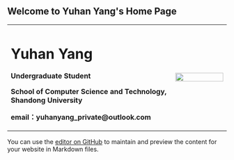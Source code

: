 ## Welcome to Yuhan Yang's Home Page

<table border="0">
  <tr>
    <td width="75%">
      <h1>Yuhan Yang</h1>
      <p><b>Undergraduate Student</b></p>
      <p><b>School of Computer Science and Technology, Shandong University</b></p>
      <p><b>email：yuhanyang_private@outlook.com</b></p>
    </td>
    <td width="25%">
      <img src="/yuhanyang.JPG" width="100%">      
    </td>
  </tr>
</table>





You can use the [editor on GitHub](https://github.com/adghadmin/adghadmin.github.io/edit/main/index.md) to maintain and preview the content for your website in Markdown files.



